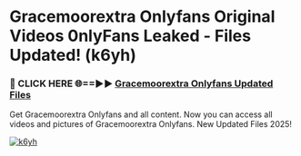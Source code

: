 # Gracemoorextra Onlyfans Original Videos 0nlyFans Leaked - Files Updated! (k6yh)

<h3>🔴 CLICK HERE 🌐==►► <a href="https://tinyurl.com/ehrbuxhb" rel="nofollow">Gracemoorextra Onlyfans Updated Files</a></h3>

Get Gracemoorextra Onlyfans and all content. Now you can access all videos and pictures of Gracemoorextra Onlyfans. New Updated Files 2025!

[![k6yh](https://i.imgur.com/lVYEuWS.gif)](https://tinyurl.com/ehrbuxhb)
